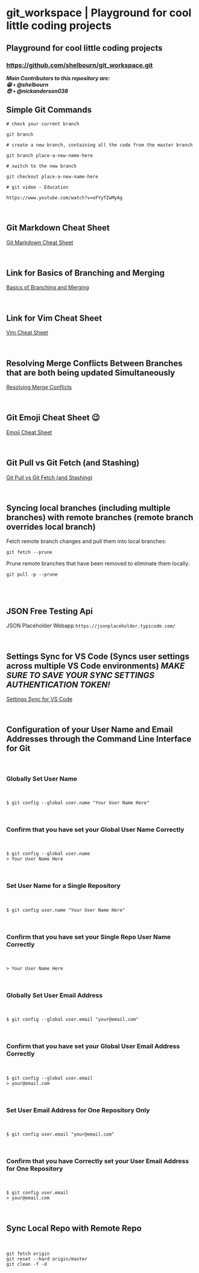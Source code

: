 # git_workspace | Playground for cool little coding projects

## Playground for cool little coding projects

### https://github.com/shelbourn/git_workspace.git

**_Main Contributors to this repository are:_**
<br>
**_:grin: • @shelbourn_**
<br>
**_:sunglasses: • @nickanderson038_**
<br>

## Simple Git Commands

```
# check your current branch

git branch

# create a new branch, containing all the code from the master branch

git branch place-a-new-name-here

# switch to the new branch

git checkout place-a-new-name-here

# git video - Education

https://www.youtube.com/watch?v=oFYyTZwMyAg
```

<br>

## Git Markdown Cheat Sheet

[Git Markdown Cheat Sheet](https://github.com/adam-p/markdown-here/wiki/Markdown-Cheatsheet)

<br>

## Link for Basics of Branching and Merging

[Basics of Branching and Merging](https://git-scm.com/book/en/v2/Git-Branching-Basic-Branching-and-Merging)

<br>

## Link for Vim Cheat Sheet

[Vim Cheat Sheet](https://vim.rtorr.com/)

<br>

## Resolving Merge Conflicts Between Branches that are both being updated Simultaneously

[Resolving Merge Conflicts](https://help.github.com/articles/resolving-a-merge-conflict-using-the-command-line/)

<br>

## Git Emoji Cheat Sheet :wink:

[Emoji Cheat Sheet](https://gist.github.com/roachhd/1f029bd4b50b8a524f3c)

<br>

## Git Pull vs Git Fetch (and Stashing)

[Git Pull vs Git Fetch (and Stashing)](https://codeahoy.com/2016/04)

<br>

## Syncing local branches (including multiple branches) with remote branches (remote branch overrides local branch)

Fetch remote branch changes and pull them into local branches:

```
git fetch --prune
```

Prune remote branches that have been removed to eliminate them locally:

```
git pull -p --prune
```

<br>

<br>

## JSON Free Testing Api

JSON Placeholder Webapp `https://jsonplaceholder.typicode.com/`

<br>

## Settings Sync for VS Code (Syncs user settings across multiple VS Code environments) _MAKE SURE TO SAVE YOUR SYNC SETTINGS AUTHENTICATION TOKEN!_

[Settings Sync for VS Code](https://marketplace.visualstudio.com/items?itemName=Shan.code-settings-sync)

<br>

## Configuration of your User Name and Email Addresses through the Command Line Interface for Git

<br>

### Globally Set User Name

<br>

```
$ git config --global user.name "Your User Name Here"
```

<br>

### Confirm that you have set your Global User Name Correctly

<br>

```
$ git config --global user.name
> Your User Name Here
```

<br>

### Set User Name for a Single Repository

<br>

```
$ git config user.name "Your User Name Here"
```

<br>

### Confirm that you have set your Single Repo User Name Correctly

<br>

```$ git config user.name
> Your User Name Here
```

<br>

### Globally Set User Email Address

<br>

```
$ git config --global user.email "your@email.com"
```

<br>

### Confirm that you have set your Global User Email Address Correctly

<br>

```
$ git config --global user.email
> your@email.com
```

<br>

### Set User Email Address for One Repository Only

<br>

```
$ git config user.email "your@email.com"
```

<br>

### Confirm that you have Correctly set your User Email Address for One Repository

<br>

```
$ git config user.email
> your@email.com
```

<br>

## Sync Local Repo with Remote Repo

<br>

```
git fetch origin
git reset --hard origin/master
git clean -f -d
```

<br>